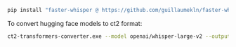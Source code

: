 ```bash
pip install "faster-whisper @ https://github.com/guillaumekln/faster-whisper/archive/refs/heads/master.tar.gz"
```

To convert hugging face models to ct2 format:

```bash
ct2-transformers-converter.exe --model openai/whisper-large-v2 --output_dir models/whisper-large-v2-ct2-f16 --quantization float16
```